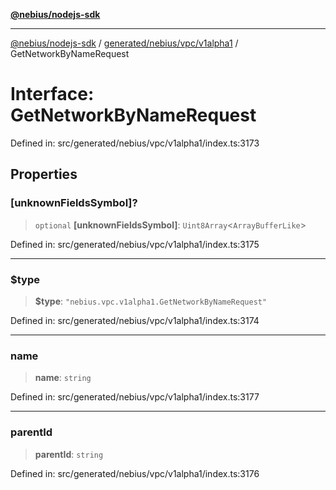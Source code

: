 [**@nebius/nodejs-sdk**](../../../../../README.md)

---

[@nebius/nodejs-sdk](../../../../../README.md) / [generated/nebius/vpc/v1alpha1](../README.md) / GetNetworkByNameRequest

# Interface: GetNetworkByNameRequest

Defined in: src/generated/nebius/vpc/v1alpha1/index.ts:3173

## Properties

### \[unknownFieldsSymbol\]?

> `optional` **\[unknownFieldsSymbol\]**: `Uint8Array`\<`ArrayBufferLike`\>

Defined in: src/generated/nebius/vpc/v1alpha1/index.ts:3175

---

### $type

> **$type**: `"nebius.vpc.v1alpha1.GetNetworkByNameRequest"`

Defined in: src/generated/nebius/vpc/v1alpha1/index.ts:3174

---

### name

> **name**: `string`

Defined in: src/generated/nebius/vpc/v1alpha1/index.ts:3177

---

### parentId

> **parentId**: `string`

Defined in: src/generated/nebius/vpc/v1alpha1/index.ts:3176
